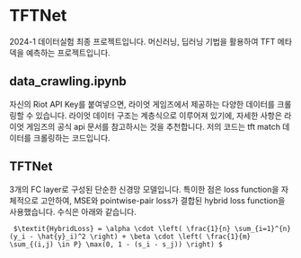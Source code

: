 # TFTNet

2024-1 데이터실험 최종 프로젝트입니다. 머신러닝, 딥러닝 기법을 활용하여 TFT 메타덱을 예측하는 프로젝트입니다. 

## data_crawling.ipynb
자신의 Riot API Key를 붙여넣으면, 라이엇 게임즈에서 제공하는 다양한 데이터를 크롤링할 수 있습니다. 라이엇 데이터 구조는 계층식으로 이루어져 있기에, 자세한 사항은 라이엇 게임즈의 공식 api 문서를 참고하시는 것을 추천합니다. 저의 코드는 tft match 데이터를 크롤링하는 코드입니다. 

## TFTNet
3개의 FC layer로 구성된 단순한 신경망 모델입니다. 특이한 점은 loss function을 자체적으로 고안하여, MSE와 pointwise-pair loss가 결합된 hybrid loss function을 사용했습니다. 수식은 아래와 같습니다.

` $\textit{HybridLoss} = \alpha \cdot \left( \frac{1}{n} \sum_{i=1}^{n} (y_i - \hat{y}_i)^2 \right) + \beta \cdot \left( \frac{1}{m} \sum_{(i,j) \in P} \max(0, 1 - (s_i - s_j)) \right) $`
